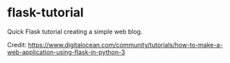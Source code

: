 # flask-tutorial
Quick Flask tutorial creating a simple web blog. <br>

Credit: https://www.digitalocean.com/community/tutorials/how-to-make-a-web-application-using-flask-in-python-3
